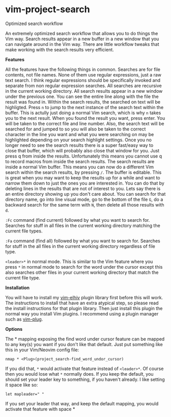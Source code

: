 # vim-project-search
Optimized search workflow

An extremely optimized search workflow that allows you to do things the Vim way. Search results appear in a new buffer in a new window that you can navigate around in the Vim way. There are little workflow tweaks that make working with the search results very efficient.

**Features**

All the features have the following things in common. Searches are for file contents, not file names. None of them use regular expressions, just a raw text search. I think regular expressions should be specifically invoked and separate from non regular expression searches. All searches are recursive in the current working directory. All search results appear in a new window under the previous one. You can see the entire line along with the file the result was found in. Within the search results, the searched on text will be highligted. Press `n` to jump to the next instance of the search text within the buffer. This is actully just doing a normal Vim search, which is why `n` takes you to the next result. When you found the result you want, press enter. You will be taken to the correct file and line number. Also, the search text will be searched for and jumped to so you will also be taken to the correct character in the line you want and what you were searching on may be highlighted depending on your search highlight settings. Once you no longer need to see the search results there is a super fast/easy way to close that buffer, which will probably also close that window for you. Just press q from inside the results. Unfortunately this means you cannot use q to record macros from inside the search results. The search results are inside a normal Vim buffer. This means you can now do a different Vim search within the search results, by pressing `/`. The buffer is editable. This is great when you may want to keep the results up for a while and want to narrow them down to just the ones you are interested in. You can do that by deleting lines in the results that are not of interest to you. Lets say there is an entire directory showing up you don't care about. You can search for that directory name, go into line visual mode, go to the bottom of the file `G`, do a backward search for the same term with `N`, then delete all those results with `d`.

`:Fc` command (find current) followed by what you want to search for. Searches for stuff in all files in the current working directory matching the current file types.

`:Fa` command (find all) followed by what you want to search for. Searches for stuff in the all files in the current working directory regardless of file type.

`<leader>*` in normal mode. This is similar to the Vim feature where you press `*` in normal mode to search for the word under the cursor except this also searches other files in your current working directory that match the current file type.

**Installation**

You will have to install my [vim-elhiv](https://github.com/still-dreaming-1/vim-elhiv) plugin library first before this will work. The instructions to install that have an extra atypical step, so please read the install instructions for that plugin library. Then just install this plugin the normal way you install Vim plugins. I recommend using a plugin manager such as [vim-plug](https://github.com/junegunn/vim-plug).

**Options**

The <leader>* mapping exposing the find word under cursor feature can be mapped to any key(s) you want if you don't like that default. Just put something like this in your Vim/Neovim config file:

`nmap * <Plug>(project_search-find_word_undor_cursor)`

If you did that, `*` would activate that feature instead of `<leader>*`. Of course then you would lose what `*` normally does. If you keep the default, you should set your leader key to something, if you haven't already. I like setting it space like so:

`let mapleader=" "`

If you set your leader that way, and keep the default mapping, you would activate that feature with space *
